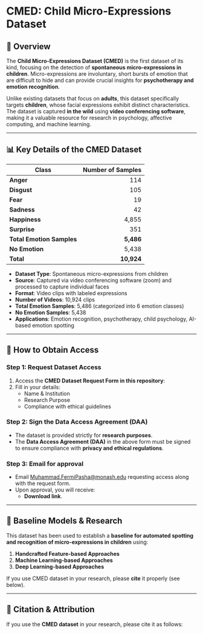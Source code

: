 # CMED: Child Micro-Expressions Dataset

## 📌 Overview
The **Child Micro-Expressions Dataset (CMED)** is the first dataset of its kind, focusing on the detection of **spontaneous micro-expressions in children**. Micro-expressions are involuntary, short bursts of emotion that are difficult to hide and can provide crucial insights for **psychotherapy and emotion recognition**. 

Unlike existing datasets that focus on **adults**, this dataset specifically targets **children**, whose facial expressions exhibit distinct characteristics. The dataset is captured **in the wild** using **video conferencing software**, making it a valuable resource for research in psychology, affective computing, and machine learning.

---

## 📊 Key Details of the CMED Dataset

| **Class**                 | **Number of Samples** |
|---------------------------|----------------------:|
| **Anger**                 | 114                  |
| **Disgust**               | 105                  |
| **Fear**                  | 19                   |
| **Sadness**               | 42                   |
| **Happiness**             | 4,855                |
| **Surprise**              | 351                  |
| **Total Emotion Samples** | **5,486**            |
| **No Emotion**            | 5,438                |
| **Total**                 | **10,924**           |

- **Dataset Type**: Spontaneous micro-expressions from children
- **Source**: Captured via video conferencing software (zoom) and processed to capture individual faces
- **Format**: Video clips with labeled expressions
- **Number of Videos**: 10,924 clips
- **Total Emotion Samples**: 5,486 (categorized into 6 emotion classes)
- **No Emotion Samples**: 5,438
- **Applications**: Emotion recognition, psychotherapy, child psychology, AI-based emotion spotting

---

## 🔑 How to Obtain Access

### **Step 1: Request Dataset Access**
1. Access the **CMED Dataset Request Form in this repository**:  
2. Fill in your details:
   - Name & Institution
   - Research Purpose
   - Compliance with ethical guidelines

### **Step 2: Sign the Data Access Agreement (DAA)**
- The dataset is provided strictly for **research purposes**.
- The **Data Access Agreement (DAA)** in the above form must be signed to ensure compliance with **privacy and ethical regulations**.

### **Step 3: Email for approval**
- Email Muhammad.FermiPasha@monash.edu requesting access along with the request form.
- Upon approval, you will receive:
  - **Download link**.

---

## 📌 Baseline Models & Research
This dataset has been used to establish a **baseline for automated spotting and recognition of micro-expressions in children** using:
1. **Handcrafted Feature-based Approaches**
2. **Machine Learning-based Approaches**
3. **Deep Learning-based Approaches**

If you use CMED dataset in your research, please **cite** it properly (see below).

---

## 🔗 Citation & Attribution
If you use the **CMED dataset** in your research, please cite it as follows:

